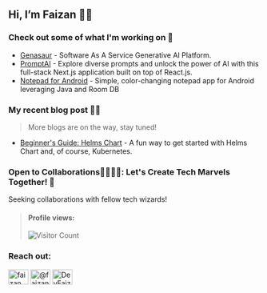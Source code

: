 ##  Hi, I’m Faizan 👋🏻
### Check out some of what I'm working on 🦾
- [Genasaur](https://github.com/DevFaizann/genasaur) - Software As A Service Generative AI Platform.
- [PromptAI](https://github.com/DevFaizann/PromptAI) - Explore diverse prompts and unlock the power of AI with this full-stack Next.js application built on top of React.js.
- [Notepad for Android](https://github.com/DevFaizann/Notepad-Color-Notes) - Simple, color-changing notepad app for Android leveraging Java and Room DB
  
### My recent blog post ✍🏻
> More blogs are on the way, stay tuned!
- [Beginner's Guide: Helms Chart](https://medium.com/@faizanmansuri.work/fun-and-easy-guide-to-helm-charts-for-kubernetes-dae75435c30f) - A fun way to get started with Helms Chart and, of course, Kubernetes.

### Open to Collaborations🫱🏼‍🫲🏼: Let's Create Tech Marvels Together! 🚀

Seeking collaborations with fellow tech wizards!


>#### Profile views:
>![Visitor Count](https://profile-counter.glitch.me/{DevFaizann}/count.svg)


### Reach out:
<p align="left">
<a href="https://linkedin.com/faizanmansuri/" target="blank"><img align="center" src="https://raw.githubusercontent.com/rahuldkjain/github-profile-readme-generator/master/src/images/icons/Social/linked-in-alt.svg" alt="faizanmansuri" height="30" width="40" /></a>
<a href="https://medium.com/@faizanmansuri.work" target="blank"><img align="center" src="https://raw.githubusercontent.com/rahuldkjain/github-profile-readme-generator/master/src/images/icons/Social/medium.svg" alt="@faizanmansuri.work" height="30" width="40" /></a> <a href="https://twitter.com/DevFaizann/" target="blank"><img align="center" src="https://raw.githubusercontent.com/rahuldkjain/github-profile-readme-generator/master/src/images/icons/Social/twitter.svg" alt="DevFaizann" height="30" width="40"></a>
</p>
<!---
DevFaizann/DevFaizann is a ✨ special ✨ repository because its `README.md` (this file) appears on your GitHub profile.
You can click the Preview link to take a look at your changes.
--->
